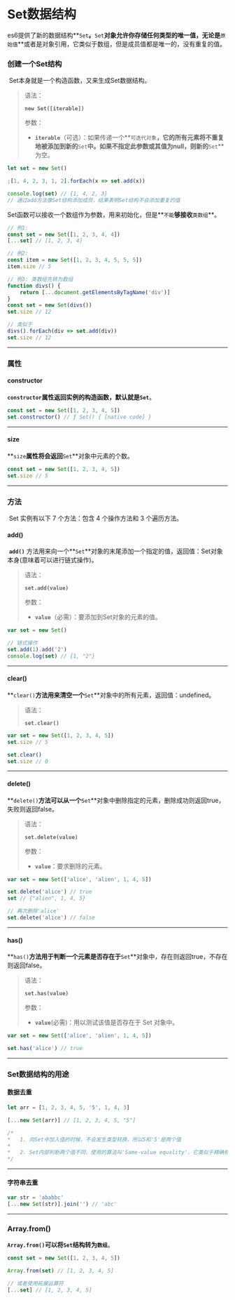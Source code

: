 # Set数据结构

​	es6提供了新的数据结构**`Set`**。**`Set`**对象允许你存储任何类型的唯一值，无论是**`原始值`**或者是对象引用，它类似于数组，但是成员值都是唯一的，没有重复的值。

### 创建一个Set结构

​	Set本身就是一个构造函数，又来生成Set数据结构。

> 语法：
>
> **`new Set([iterable])`**
>
> 参数：
>
> * **`iterable`**（可选）：如果传递一个**`可迭代对象`**，它的所有元素将不重复地被添加到新的**`Set`**中。如果不指定此参数或其值为null，则新的**`Set`**为空。

```javascript
let set = new Set()

;[1, 4, 2, 3, 1, 2].forEach(x => set.add(x))

console.log(set) // {1, 4, 2, 3}
// 通过add方法像Set结构添加成员，结果表明Set结构不会添加重复的值
```

​	Set函数可以接收一个数组作为参数，用来初始化，但是**`不能`**够接收**`类数组`**。

```javascript
// 例1: 
const set = new Set([1, 2, 3, 4, 4])
[...set] // [1, 2, 3, 4]

// 例2:
const item = new Set([1, 2, 3, 4, 5, 5, 5])
item.size // 5

// 例3: 类数组先转为数组
function divs() {
	return [...document.getElementsByTagName('div')]
}
const set = new Set(divs())
set.size // 12

// 类似于
divs().forEach(div => set.add(div))
set.size // 12
```

---

### 属性

#### constructor

​	**`constructor`**属性返回实例的构造函数，默认就是**`Set`**。

```javascript
const set = new Set([1, 2, 3, 4, 5])
set.constructor() // ƒ Set() { [native code] }
```

---

#### size

​	**`size`**属性将会返回**`Set`**对象中元素的个数。

```javascript
const set = new Set([1, 2, 3, 4, 5])
set.size // 5
```

---

### 方法

​	Set 实例有以下 7 个方法：包含 4 个操作方法和 3 个遍历方法。

#### add()

​	**`add()`** 方法用来向一个**`Set`**对象的末尾添加一个指定的值，返回值：Set对象本身(意味着可以进行链式操作)。

> 语法：
>
> **`set.add(value)`**
>
> 参数：
>
> * **`value`**（必需）：要添加到Set对象的元素的值。

```javascript
var set = new Set()

// 链式操作
set.add(1).add('2')
console.log(set) // {1, "2"}
```

---

#### clear()

​	**`clear()`**方法用来清空一个**`Set`**对象中的所有元素，返回值：undefined。

> 语法：
>
> **`set.clear()`**

```javascript
var set = new Set([1, 2, 3, 4, 5])
set.size // 5

set.clear() 
set.size // 0
```

---

#### delete()

​	**`delete()`**方法可以从一个**`Set`**对象中删除指定的元素，删除成功则返回true，失败则返回false。

> 语法：
>
> **`set.delete(value)`**
>
> 参数：
>
> * **`value`**：要求删除的元素。

```javascript
var set = new Set(['alice', 'alien', 1, 4, 5])

set.delete('alice') // true
set // {"alien", 1, 4, 5}

// 再次删除'alice'
set.delete('alice') // false
```

---

#### has()

​	**`has()`**方法用于判断一个元素是否存在于**`Set`**对象中，存在则返回true，不存在则返回false。

> 语法：
>
> **`set.has(value)`**
>
> 参数：
>
> * **`value`**(必需)：用以测试该值是否存在于 Set 对象中。

```javascript
var set = new Set(['alice', 'alien', 1, 4, 5])

set.has('alice') // true
```

---

### Set数据结构的用途

#### 数据去重

```js
let arr = [1, 2, 3, 4, 5, '5', 1, 4, 3]

[...new Set(arr)] // [1, 2, 3, 4, 5, "5"]

/*
*	1. 向Set中加入值的时候，不会发生类型转换，所以5和'5'是两个值
*	
*	2. Set内部判断两个值不同，使用的算法叫'Same-value equality'，它类似于精确相等运算符（===），主要区别是NaN等于自身，而精确相等运算符NaN不等于自身。
*/
```

---

#### 字符串去重

```js
var str = 'ababbc'
[...new Set(str)].join('') // 'abc'
```

---

### Array.from()

​	**`Array.from()`**可以将**`Set`**结构转为**`数组`**。

```javascript
const set = new Set([1, 2, 3, 4, 5])

Array.from(set) // [1, 2, 3, 4, 5]

// 或者使用拓展运算符
[...set] // [1, 2, 3, 4, 5]
```

